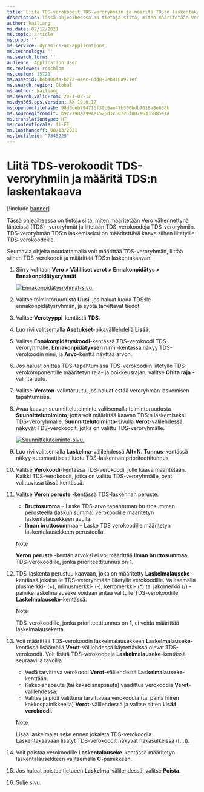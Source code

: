```yaml
---
title: Liitä TDS-verokoodit TDS-veroryhmiin ja määritä TDS:n laskentakaava
description: Tässä ohjeaiheessa on tietoja siitä, miten määritetään Vero vähennettynä lähteissä (TDS) -veroryhmät ja liitetään TDS-verokoodeja TDS-veroryhmiin. TDS-veroryhmän TDS:n laskemiseksi on määritettävä kaava siihen liitetyille TDS-verokoodeille.
author: kailiang
ms.date: 02/12/2021
ms.topic: article
ms.prod: ''
ms.service: dynamics-ax-applications
ms.technology: ''
ms.search.form: ''
audience: Application User
ms.reviewer: roschlom
ms.custom: 15721
ms.assetid: b4b406fa-b772-44ec-8dd8-8eb818a921ef
ms.search.region: Global
ms.author: kailiang
ms.search.validFrom: 2021-02-12
ms.dyn365.ops.version: AX 10.0.17
ms.openlocfilehash: 98d6ceb794716f39c6ae47b300bdb7618a8e688b
ms.sourcegitcommit: b9c2798aa994e1526d1c50726f807e6335885e1a
ms.translationtype: HT
ms.contentlocale: fi-FI
ms.lasthandoff: 08/13/2021
ms.locfileid: "7345225"
---
```

# <a name="attach-tds-tax-codes-to-tds-tax-groups-and-define-the-formula-for-calculating-tds"></a>Liitä TDS-verokoodit TDS-veroryhmiin ja määritä TDS:n laskentakaava

[!include [banner](../includes/banner.md)]

Tässä ohjeaiheessa on tietoja siitä, miten määritetään Vero vähennettynä lähteissä (TDS) -veroryhmät ja liitetään TDS-verokoodeja TDS-veroryhmiin. TDS-veroryhmän TDS:n laskemiseksi on määritettävä kaava siihen liitetyille TDS-verokoodeille.

Seuraavia ohjeita noudattamalla voit määrittää TDS-veroryhmän, liittää siihen TDS-verokoodit ja määrittää TDS:n laskentakaavan.

1. Siirry kohtaan **Vero \> Välilliset verot \> Ennakonpidätys \> Ennakonpidätysryhmät**.

    [![Ennakonpidätysryhmät-sivu.](./media/apac-ind-TDS-29.png)](./media/apac-ind-TDS-29.png)

2. Valitse toimintoruudusta **Uusi**, jos haluat luoda TDS:lle ennakonpidätysryhmän, ja syötä tarvittavat tiedot.
3. Valitse **Verotyyppi**-kentästä **TDS**.
4. Luo rivi valitsemalla **Asetukset**-pikavälilehdellä **Lisää**.
5. Valitse **Ennakonpidätyskoodi**-kentässä TDS-verokoodi TDS-veroryhmälle. **Ennakonpidätyksen nimi** -kentässä näkyy TDS-verokoodin nimi, ja **Arvo**-kenttä näyttää arvon.
6. Jos haluat ohittaa TDS-tapahtumissa TDS-verokoodiin liitetylle TDS-verokomponentille määritetyn raja- ja poikkeusrajan, valitse **Ohita raja** -valintaruutu.
7. Valitse **Veroton**-valintaruutu, jos haluat estää veroryhmän laskemisen tapahtumissa.
8. Avaa kaavan suunnittelutoiminto valitsemalla toimintoruudusta **Suunnittelutoiminto**, jotta voit määrittää kaavan TDS:n laskemiseksi TDS-veroryhmälle. **Suunnittelutoiminto**-sivulla **Verot**-välilehdessä näkyvät TDS-verokoodit, jotka on valittu TDS-veroryhmälle.

    [![Suunnittelutoiminto-sivu.](./media/apac-ind-TDS-30.png)](./media/apac-ind-TDS-30.png)

9. Luo rivi valitsemalla **Laskelma**-välilehdessä **Alt+N**. **Tunnus**-kentässä näkyy automaattisesti luotu TDS-laskennan prioriteettitunnus.
10. Valitse **Verokoodi**-kentässä TDS-verokoodi, jolle kaava määritetään. Kaikki TDS-verokoodit, jotka on valittu TDS-veroryhmälle, ovat valittavissa tässä kentässä.
11. Valitse **Veron peruste** -kentässä TDS-laskennan peruste:

    - **Bruttosumma** – Laske TDS-arvo tapahtuman bruttosumman perusteella (laskun summa) verokoodille määritetyn laskentalausekkeen avulla.
    - **Ilman bruttosummaa** – Laske TDS verokoodille määritetyn laskentalausekkeen perusteella.

    > [!NOTE]
    > **Veron peruste** -kentän arvoksi ei voi määrittää **Ilman bruttosummaa** TDS-verokoodille, jonka prioriteettitunnus on **1**.

12. TDS-laskenta perustuu kaavaan, joka on määritetty **Laskelmalauseke**-kentässä jokaiselle TDS-veroryhmään liitetylle verokoodille. Valitsemalla plusmerkki- (+), miinusmerkki- (-), kertomerkki- (\*) tai jakomerkki (/) -painike laskelmalauseke voidaan antaa valitulle TDS-verokoodille **Laskelmalauseke**-kentässä.

    > [!NOTE]
    > TDS-verokoodille, jonka prioriteettitunnus on **1**, ei voida määrittää laskelmalauseketta.

13. Voit määrittää TDS-verokoodin laskelmalausekkeen **Laskelmalauseke**-kentässä lisäämällä **Verot**-välilehdessä käytettävissä olevat TDS-verokoodit. Voit lisätä TDS-verokoodeja **Laskelmalauseke**-kentässä seuraavilla tavoilla:

    - Vedä tarvittava verokoodi **Verot**-välilehdestä **Laskelmalauseke**-kenttään.
    - Kaksoisnapauta (tai kaksoisnapsauta) vaadittua verokoodia **Verot**-välilehdessä.
    - Valitse ja pidä valittuna tarvittavaa verokoodia (tai paina hiiren kakkospainikkeella) **Verot**-välilehdessä ja valitse sitten **Lisää verokoodi**.

    > [!NOTE]
    > Lisää laskelmalauseke ennen jokaista TDS-verokoodia. Laskentakaavaan lisätyt TDS-verokoodit näkyvät hakasulkeissa (\[...\]).

14. Voit poistaa verokoodille **Laskentalauseke**-kentässä määritetyn laskentalausekkeen valitsemalla **C**-painikkeen.
15. Jos haluat poistaa tietueen **Laskelma**-välilehdessä, valitse **Poista**.
16. Sulje sivu.
